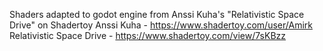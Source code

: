 Shaders adapted to godot engine from Anssi Kuha's "Relativistic Space Drive" on Shadertoy
Anssi Kuha - https://www.shadertoy.com/user/Amirk
Relativistic Space Drive - https://www.shadertoy.com/view/7sKBzz
